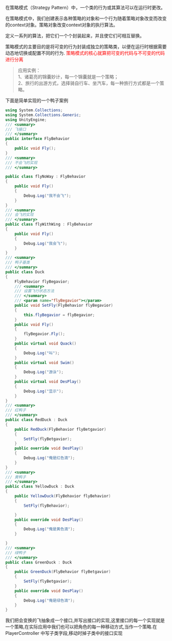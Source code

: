 在策略模式（Strategy Pattern）中，一个类的行为或其算法可以在运行时更改。

在策略模式中，我们创建表示各种策略的对象和一个行为随着策略对象改变而改变的context对象。策略对象改变context对象的执行算法。

定义一系列的算法，把它们一个个封装起来，并且使它们可相互替换。

策略模式的主要目的是将可变的行为封装成独立的策略类，以便在运行时根据需要动态地切换或配置不同的行为.
<font color=red>策略模式的核心就算把可变的代码与不可变的代码进行分离 </font>

> 应用实例：  
> 1、诸葛亮的锦囊妙计，每一个锦囊就是一个策略；  
> 2、旅行的出游方式，选择骑自行车、坐汽车，每一种旅行方式都是一个策略。

下面是简单实现的一个鸭子案例
```c#
using System.Collections;
using System.Collections.Generic;
using UnityEngine;
/// <summary>
/// 飞接口
/// </summary>
public interface FlyBehavior
{
    public void Fly();
}
/// <summary>
/// 不会飞的实现
/// </summary>

public class flyNoWay : FlyBehavior
{
    public void Fly()
    {
        Debug.Log("我不会飞");
    }
}
/// <summary>
/// 会飞的实现
/// </summary>
public class flyWithWing : FlyBehavior
{
    public void Fly()
    {
        Debug.Log("我会飞");
    }
}
/// <summary>
/// 鸭子基类
/// </summary>
public class Duck
{
    FlyBehavior flyBegavior;
    /// <summary>
    /// 设置飞行状态方法
    /// </summary>
    /// <param name="flyBegavior"></param>
    public void SetFly(FlyBehavior flyBegavior)
    {
        this.flyBegavior = flyBegavior;
    }
    public void Fly()
    {
        flyBegavior.Fly();
    }
    public virtual void Quack()
    {
        Debug.Log("叫");
    }
    public virtual void Swim()
    {
        Debug.Log("游泳");
    }
    public virtual void DesPlay()
    {
        Debug.Log("显示");
    }
}
/// <summary>
/// 红鸭子
/// </summary>
public class RedDuck : Duck
{
    public RedDuck(FlyBehavior flyBetgavior)
    {
        SetFly(flyBetgavior);
    }
    public override void DesPlay()
    {
        Debug.Log("俺是红色滴");
    }
}
/// <summary>
/// 黄鸭子
/// </summary>
public class YellowDuck : Duck
{
    public YellowDuck(FlyBehavior flyBehavior)
    {
        SetFly(flyBehavior);

    }
    public override void DesPlay()
    {
        Debug.Log("俺是黄色滴");
    }

}
/// <summary>
/// 绿鸭子
/// </summary>
public class GreenDuck : Duck
{
    public GreenDuck(FlyBehavior flyBetgavior) 
    {
        SetFly(flyBetgavior);
    }
    public override void DesPlay()
    {
        Debug.Log("俺是绿色滴");
    }
}

```
我们把会变换的飞抽象成一个接口,并写出接口的实现,这里接口的每一个实现就是一个策略,在实际应用中我们也可以把角色的每一种移动方式,当作一个策略.在PlayerController 中写子类字段,移动时掉子类中的接口实现